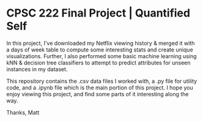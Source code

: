 # CPSC 222 Final Project | Quantified Self

In this project, I've downloaded my Netflix viewing history & merged it with a days of week table to compute some interesting stats and create unique
visualizations. Further, I also performed some basic machine learning using kNN & decision tree classifiers to attempt to predict attributes for unseen 
instances in my dataset. 

This repository contains the .csv data files I worked with, a .py file for utility code, and a .ipynb file which is the main portion of this project. 
I hope you enjoy viewing this project, and find some parts of it interesting along the way. 

Thanks, 
Matt
